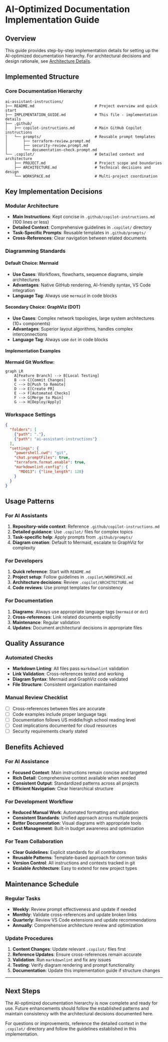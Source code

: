 # AI-Optimized Documentation Implementation Guide

## Overview

This guide provides step-by-step implementation details for setting up the AI-optimized documentation hierarchy.
For architectural decisions and design rationale, see [Architecture Details](.copilot/ARCHITECTURE.md).

## Implemented Structure

### Core Documentation Hierarchy

```text
ai-assistant-instructions/
├── README.md                           # Project overview and quick start
├── IMPLEMENTATION_GUIDE.md             # This file - implementation details
├── .github/
│   ├── copilot-instructions.md         # Main GitHub Copilot instructions
│   └── prompts/                        # Reusable prompt templates
│       ├── terraform-review.prompt.md
│       ├── security-review.prompt.md
│       └── documentation-check.prompt.md
└── .copilot/                           # Detailed context and architecture
    ├── PROJECT.md                      # Project scope and boundaries
    ├── ARCHITECTURE.md                 # Technical decisions and design
    └── WORKSPACE.md                    # Multi-project coordination
```

## Key Implementation Decisions

### Modular Architecture

- **Main Instructions**: Kept concise in `.github/copilot-instructions.md` (100 lines or less)
- **Detailed Context**: Comprehensive guidelines in `.copilot/` directory
- **Task-Specific Prompts**: Reusable templates in `.github/prompts/`
- **Cross-References**: Clear navigation between related documents

### Diagramming Standards

#### Default Choice: Mermaid

- **Use Cases**: Workflows, flowcharts, sequence diagrams, simple architectures
- **Advantages**: Native GitHub rendering, AI-friendly syntax, VS Code integration
- **Language Tag**: Always use `mermaid` in code blocks

#### Secondary Choice: GraphViz (DOT)

- **Use Cases**: Complex network topologies, large system architectures (10+ components)
- **Advantages**: Superior layout algorithms, handles complex interconnections
- **Language Tag**: Always use `dot` in code blocks

#### Implementation Examples

**Mermaid Git Workflow:**

```mermaid
graph LR
    A[Feature Branch] --> B[Local Testing]
    B --> C[Commit Changes]
    C --> D[Push to Remote]
    D --> E[Create PR]
    E --> F[Automated Checks]
    F --> G[Merge to Main]
    G --> H[Deploy/Apply]
```

### Workspace Settings

```json
{
  "folders": [
    {"path": "."},
    {"path": "ai-assistant-instructions"}
  ],
  "settings": {
    "powershell.cwd": "git",
    "chat.promptFiles": true,
    "terraform.format.enable": true,
    "markdownlint.config": {
      "MD013": {"line_length": 120}
    }
  }
}
```

## Usage Patterns

### For AI Assistants

1. **Repository-wide context**: Reference `.github/copilot-instructions.md`
2. **Detailed guidance**: Use `.copilot/` files for complex topics
3. **Task-specific help**: Apply prompts from `.github/prompts/`
4. **Diagram creation**: Default to Mermaid, escalate to GraphViz for complexity

### For Developers

1. **Quick reference**: Start with `README.md`
2. **Project setup**: Follow guidelines in `.copilot/WORKSPACE.md`
3. **Architecture decisions**: Review `.copilot/ARCHITECTURE.md`
4. **Code reviews**: Use prompt templates for consistency

### For Documentation

1. **Diagrams**: Always use appropriate language tags (`mermaid` or `dot`)
2. **Cross-references**: Link related documents explicitly
3. **Maintenance**: Regular validation
4. **Updates**: Document architectural decisions in appropriate files

## Quality Assurance

### Automated Checks

- **Markdown Linting**: All files pass `markdownlint` validation
- **Link Validation**: Cross-references tested and working
- **Diagram Syntax**: Mermaid and GraphViz code validated
- **File Structure**: Consistent organization maintained

### Manual Review Checklist

- [ ] Cross-references between files are accurate
- [ ] Code examples include proper language tags
- [ ] Documentation follows US middle/high school reading level
- [ ] Cost implications documented for cloud resources
- [ ] Security requirements clearly stated

## Benefits Achieved

### For AI Assistance

- **Focused Context**: Main instructions remain concise and targeted
- **Rich Detail**: Comprehensive context available when needed
- **Consistent Output**: Standardized patterns across all projects
- **Efficient Navigation**: Clear hierarchical structure

### For Development Workflow

- **Reduced Manual Work**: Automated formatting and validation
- **Consistent Standards**: Unified approach across multiple projects
- **Better Documentation**: Visual diagrams with appropriate tools
- **Cost Management**: Built-in budget awareness and optimization

### For Team Collaboration

- **Clear Guidelines**: Explicit standards for all contributors
- **Reusable Patterns**: Template-based approach for common tasks
- **Version Control**: All instructions and contexts tracked in git
- **Scalable Architecture**: Easy to extend for new project types

## Maintenance Schedule

### Regular Tasks

- **Weekly**: Review prompt effectiveness and update if needed
- **Monthly**: Validate cross-references and update broken links
- **Quarterly**: Review VS Code extensions and update recommendations
- **Annually**: Comprehensive architecture review and optimization

### Update Procedures

1. **Content Changes**: Update relevant `.copilot/` files first
2. **Reference Updates**: Ensure cross-references remain accurate
3. **Validation**: Run `markdownlint` and fix any issues
4. **Testing**: Verify diagram rendering and prompt functionality
5. **Documentation**: Update this implementation guide if structure changes

---

## Next Steps

The AI-optimized documentation hierarchy is now complete and ready for use. Future enhancements should follow
the established patterns and maintain consistency with the architectural decisions documented here.

For questions or improvements, reference the detailed context in the `.copilot/` directory and follow the
guidelines established in this implementation.
